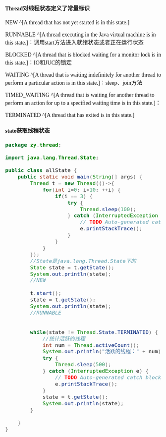 <font size = 4 face = "黑体">

#### Thread对线程状态定义了常量标识

NEW ^[A thread that has not yet started is in this state.]

RUNNABLE ^[A thread executing in the Java virtual machine is in this state.]：调用start方法进入就绪状态或者正在运行状态

BLOCKED ^[A thread that is blocked waiting for a monitor lock is in this state.]：IO和JUC的锁定

WAITING ^[A thread that is waiting indefinitely for another thread to perform a particular action is in this state.]：sleep、join方法

TIMED_WAITING ^[A thread that is waiting for another thread to perform an action for up to a specified waiting time is in this state.]：

TERMINATED ^[A thread that has exited is in this state.]

#### state获取线程状态

```java
package zy.thread;

import java.lang.Thread.State;

public class allState {
	public static void main(String[] args) {
		Thread t = new Thread(()->{
			for(int i=0; i<10; ++i) {
				if(i == 3) {
					try {
						Thread.sleep(100);
					} catch (InterruptedException e) {
						// TODO Auto-generated catch block
						e.printStackTrace();
					}
				}
			}
		});
		//State是java.lang.Thread.State下的
		State state = t.getState();
		System.out.println(state);
		//NEW
		
		t.start();
		state = t.getState();
		System.out.println(state);
		//RUNNABLE
		
		
		while(state != Thread.State.TERMINATED) {
			//统计活跃的线程
			int num = Thread.activeCount();
			System.out.println("活跃的线程：" + num);
			try {
				Thread.sleep(500);
			} catch (InterruptedException e) {
				// TODO Auto-generated catch block
				e.printStackTrace();
			}
			state = t.getState();
			System.out.println(state);
		}
		
	}
}

```


</font>